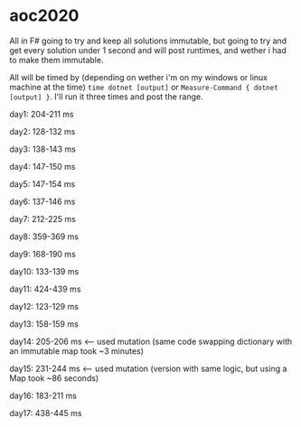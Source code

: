 # aoc2020

All in F# going to try and keep all solutions immutable, but going to try and get every solution under 1 second and will post runtimes, and wether i had to make them immutable.

All will be timed by (depending on wether i'm on my windows or linux machine at the time) `time dotnet [output]` or `Measure-Command { dotnet [output] }`. I'll run it three times and post the range.

day1: 204-211 ms

day2: 128-132 ms

day3: 138-143 ms

day4: 147-150 ms

day5: 147-154 ms

day6: 137-146 ms

day7: 212-225 ms

day8: 359-369 ms

day9: 168-190 ms

day10: 133-139 ms

day11: 424-439 ms

day12: 123-129 ms

day13: 158-159 ms

day14: 205-206 ms <-- used mutation (same code swapping dictionary with an immutable map took ~3 minutes)

day15: 231-244 ms <-- used mutation (version with same logic, but using a Map took ~86 seconds)

day16: 183-211 ms

day17: 438-445 ms
